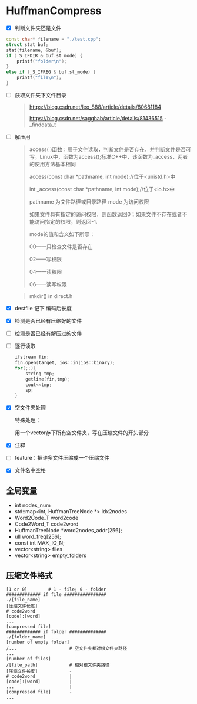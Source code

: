 # HuffmanCompress

- [x] 判断文件夹还是文件
```cpp
const char* filename = "./test.cpp";
struct stat buf;
stat(filename, &buf);
if (_S_IFDIR & buf.st_mode) {
    printf("folder\n");
}
else if (_S_IFREG & buf.st_mode) {
    printf("file\n");
}
```
- [ ] 获取文件夹下文件目录

  > https://blog.csdn.net/leo_888/article/details/80681184
  >
  > https://blog.csdn.net/sagghab/article/details/81436515 - \_finddata_t

- [ ] 解压用

  > access( )函数：用于文件读取，判断文件是否存在，并判断文件是否可写。Linux中，函数为access();标准C++中，该函数为_access，两者的使用方法基本相同
  >
  > access(const char *pathname, int mode);//位于<unistd.h>中
  >
  > int _access(const char *pathname, int mode);//位于<io.h>中
  >
  > pathname 为文件路径或目录路径 mode 为访问权限
  >
  > 如果文件具有指定的访问权限，则函数返回0；如果文件不存在或者不能访问指定的权限，则返回-1.
  >
  > mode的值和含义如下所示：
  >
  > 00——只检查文件是否存在
  >
  > 02——写权限
  >
  > 04——读权限
  >
  > 06——读写权限

  > mkdir() in direct.h

- [x] destfile 记下 编码后长度

- [x] 检测是否已经有压缩好的文件

- [ ] 检测是否已经有解压过的文件

- [ ] 逐行读取

  ```cpp
  ifstream fin;
  fin.open(target, ios::in|ios::binary);
  for(;;){
      string tmp;
      getline(fin,tmp);
      cout<<tmp;
      sp;
  }
  ```

- [x] 空文件夹处理

  特殊处理：

  用一个vector存下所有空文件夹，写在压缩文件的开头部分

- [x] 注释

- [ ] feature：把许多文件压缩成一个压缩文件

- [x] 文件名中空格





## 全局变量

+ int nodes_num
+ std::map<int, HuffmanTreeNode *> idx2nodes
+ Word2Code_T word2code
+ Code2Word_T code2word
+ HuffmanTreeNode *word2nodes_addr[256];
+ ull word_freq[256];
+ const int MAX_IO_N;
+ vector\<string> files
+ vector\<string> empty_folders

## 压缩文件格式

```
[1 or 0]		# 1 - file; 0 - folder
############# if file ################
./[file_name]
[压缩文件长度]
# code2word
[code]:[word]
...
[compressed file]
############# if folder ##############
./[folder_name]
[number of empty folder]
/...					# 空文件夹相对根文件夹路径
...
[number of files]
/[file_path]			# 相对根文件夹路径
[压缩文件长度]			-
# code2word				|
[code]:[word]			|
...						|
[compressed file]		-
...

```

